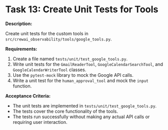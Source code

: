 
# Task 13: Create Unit Tests for Tools

**Description:**

Create unit tests for the custom tools in `src/crewai_observability/tools/google_tools.py`.

**Requirements:**

1.  Create a file named `tests/unit/test_google_tools.py`.
2.  Write unit tests for the `GmailReaderTool`, `GoogleCalendarSearchTool`, and `GoogleCalendarWriterTool` classes.
3.  Use the `pytest-mock` library to mock the Google API calls.
4.  Write a unit test for the `human_approval_tool` and mock the `input` function.

**Acceptance Criteria:**

*   The unit tests are implemented in `tests/unit/test_google_tools.py`.
*   The tests cover the core functionality of the tools.
*   The tests run successfully without making any actual API calls or requiring user interaction.
